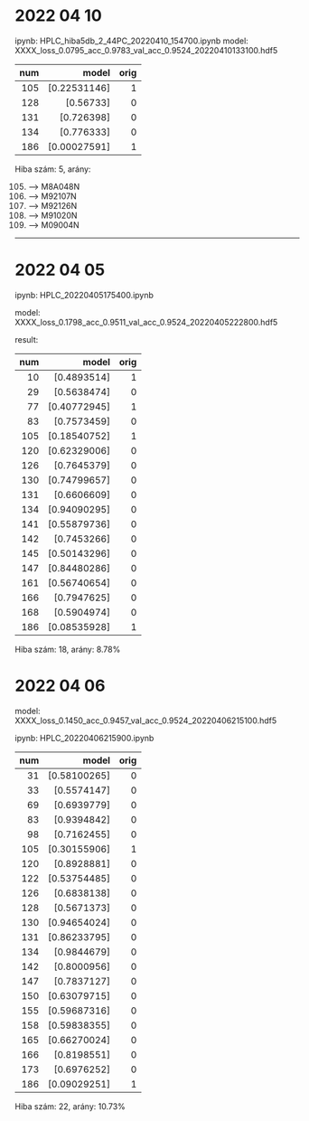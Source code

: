 # 2022 04 10

ipynb: HPLC_hiba5db_2_44PC_20220410_154700.ipynb
model: XXXX_loss_0.0795_acc_0.9783_val_acc_0.9524_20220410133100.hdf5

|num|model|orig|
|---:|---:|---:|
|105|[0.22531146]|1|
|128|[0.56733]|0|
|131|[0.726398]|0|
|134|[0.776333]|0|
|186|[0.00027591]|1|
Hiba szám:      5, arány: 

 105. --> M8A048N
 128. --> M92107N
 131. --> M92126N
 134. --> M91020N
 186. --> M09004N
--------------------------------------

# 2022 04 05
ipynb: HPLC_20220405175400.ipynb

model: XXXX_loss_0.1798_acc_0.9511_val_acc_0.9524_20220405222800.hdf5

result:

|num|model|orig|
|---:|---:|---:|
|10|[0.4893514]| 1|
|29| [0.5638474]| 0|
|77| [0.40772945]| 1|
|83| [0.7573459]| 0|
|105| [0.18540752]| 1|
|120| [0.62329006]| 0|
|126| [0.7645379]| 0|
|130| [0.74799657]| 0|
|131| [0.6606609]| 0|
|134| [0.94090295]| 0|
|141| [0.55879736]| 0|
|142| [0.7453266]| 0|
|145| [0.50143296]| 0|
|147| [0.84480286]| 0|
|161| [0.56740654]| 0|
|166| [0.7947625]| 0|
|168| [0.5904974]| 0|
|186| [0.08535928]| 1|

Hiba szám:     18, arány: 8.78%


# 2022 04 06
model: XXXX_loss_0.1450_acc_0.9457_val_acc_0.9524_20220406215100.hdf5

ipynb: HPLC_20220406215900.ipynb

|num|model|orig|
|---:|---:|---:|
|31|[0.58100265]|0|
|33|[0.5574147]|0|
|69|[0.6939779]|0|
|83|[0.9394842]|0|
|98|[0.7162455]|0|
|105|[0.30155906]|1|
|120|[0.8928881]|0|
|122|[0.53754485]|0|
|126|[0.6838138]|0|
|128|[0.5671373]|0|
|130|[0.94654024]|0|
|131|[0.86233795]|0|
|134|[0.9844679]|0|
|142|[0.8000956]|0|
|147|[0.7837127]|0|
|150|[0.63079715]|0|
|155|[0.59687316]|0|
|158|[0.59838355]|0|
|165|[0.66270024]|0|
|166|[0.8198551]|0|
|173|[0.6976252]|0|
|186|[0.09029251]|1|

Hiba szám:     22, arány: 10.73% 

